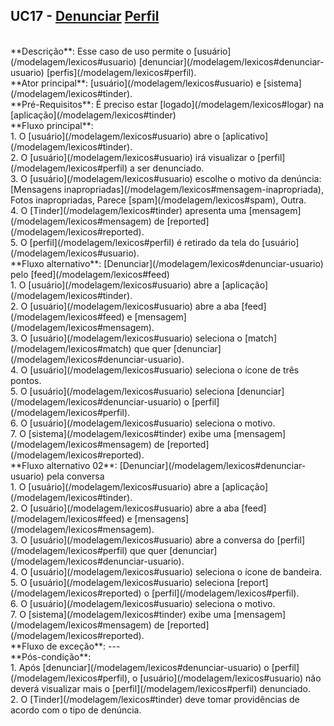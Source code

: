 ## UC17 - [Denunciar](/modelagem/lexicos#denunciar-usuario) [Perfil](/modelagem/lexicos#perfil)

<br />
**Descrição**: Esse caso de uso permite o [usuário](/modelagem/lexicos#usuario) [denunciar](/modelagem/lexicos#denunciar-usuario) [perfis](/modelagem/lexicos#perfil).

<br />
**Ator principal**: [usuário](/modelagem/lexicos#usuario) e [sistema](/modelagem/lexicos#tinder).

<br />
**Pré-Requisitos**: É preciso estar [logado](/modelagem/lexicos#logar) na [aplicação](/modelagem/lexicos#tinder)

<br />
**Fluxo principal**:
<br /> 1. O [usuário](/modelagem/lexicos#usuario) abre o [aplicativo](/modelagem/lexicos#tinder).
<br /> 2. O [usuário](/modelagem/lexicos#usuario) irá visualizar o [perfil](/modelagem/lexicos#perfil) a ser denunciado.
<br /> 3. O [usuário](/modelagem/lexicos#usuario) escolhe o motivo da denúncia: [Mensagens inapropriadas](/modelagem/lexicos#mensagem-inapropriada), Fotos inapropriadas, Parece [spam](/modelagem/lexicos#spam), Outra.
<br /> 4. O [Tinder](/modelagem/lexicos#tinder) apresenta uma [mensagem](/modelagem/lexicos#mensagem) de [reported](/modelagem/lexicos#reported).
<br /> 5. O [perfil](/modelagem/lexicos#perfil) é retirado da tela do [usuário](/modelagem/lexicos#usuario).

<br />
**Fluxo alternativo**: [Denunciar](/modelagem/lexicos#denunciar-usuario) pelo [feed](/modelagem/lexicos#feed)
<br /> 1. O [usuário](/modelagem/lexicos#usuario) abre a [aplicação](/modelagem/lexicos#tinder).
<br /> 2. O [usuário](/modelagem/lexicos#usuario) abre a aba [feed](/modelagem/lexicos#feed) e [mensagem](/modelagem/lexicos#mensagem).
<br /> 3. O [usuário](/modelagem/lexicos#usuario) seleciona o [match](/modelagem/lexicos#match) que quer [denunciar](/modelagem/lexicos#denunciar-usuario).
<br /> 4. O [usuário](/modelagem/lexicos#usuario) seleciona o ícone de três pontos.
<br /> 5. O [usuário](/modelagem/lexicos#usuario) seleciona [denunciar](/modelagem/lexicos#denunciar-usuario) o [perfil](/modelagem/lexicos#perfil).
<br /> 6. O [usuário](/modelagem/lexicos#usuario) seleciona o motivo.
<br /> 7. O [sistema](/modelagem/lexicos#tinder) exibe uma [mensagem](/modelagem/lexicos#mensagem) de [reported](/modelagem/lexicos#reported).

<br />
**Fluxo alternativo 02**: [Denunciar](/modelagem/lexicos#denunciar-usuario) pela conversa
<br /> 1. O [usuário](/modelagem/lexicos#usuario) abre a [aplicação](/modelagem/lexicos#tinder).
<br /> 2. O [usuário](/modelagem/lexicos#usuario) abre a aba [feed](/modelagem/lexicos#feed) e [mensagens](/modelagem/lexicos#mensagem).
<br /> 3. O [usuário](/modelagem/lexicos#usuario) abre a conversa do [perfil](/modelagem/lexicos#perfil) que quer [denunciar](/modelagem/lexicos#denunciar-usuario).
<br /> 4. O [usuário](/modelagem/lexicos#usuario) seleciona o ícone de bandeira.
<br /> 5. O [usuário](/modelagem/lexicos#usuario) seleciona [report](/modelagem/lexicos#reported) o [perfil](/modelagem/lexicos#perfil).
<br /> 6. O [usuário](/modelagem/lexicos#usuario) seleciona o motivo.
<br /> 7. O [sistema](/modelagem/lexicos#tinder) exibe uma [mensagem](/modelagem/lexicos#mensagem) de [reported](/modelagem/lexicos#reported).

<br />
**Fluxo de exceção**: ---

<br />
**Pós-condição**:
<br /> 1. Após [denunciar](/modelagem/lexicos#denunciar-usuario) o [perfil](/modelagem/lexicos#perfil), o [usuário](/modelagem/lexicos#usuario) não deverá visualizar mais o [perfil](/modelagem/lexicos#perfil) denunciado.
<br /> 2. O [Tinder](/modelagem/lexicos#tinder) deve tomar providências de acordo com o tipo de denúncia.
